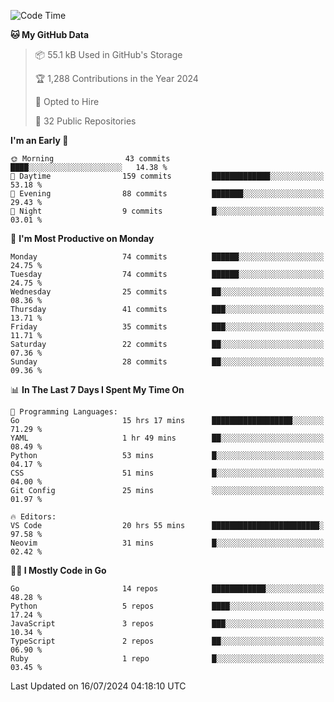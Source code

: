 <!--START_SECTION:thansetan-waka-->
![Code Time](http://img.shields.io/badge/Code%20Time-129%20hrs%2045%20mins-blue)

**🐱 My GitHub Data** 

> 📦 55.1 kB Used in GitHub's Storage 
 > 
> 🏆 1,288 Contributions in the Year 2024
 > 
> 💼 Opted to Hire
 > 
> 📜 32 Public Repositories 
 > 

**I'm an Early 🐤** 

```text
🌞 Morning                43 commits          ████░░░░░░░░░░░░░░░░░░░░░   14.38 % 
🌆 Daytime                159 commits         █████████████░░░░░░░░░░░░   53.18 % 
🌃 Evening                88 commits          ███████░░░░░░░░░░░░░░░░░░   29.43 % 
🌙 Night                  9 commits           █░░░░░░░░░░░░░░░░░░░░░░░░   03.01 % 
```

📅 **I'm Most Productive on Monday** 

```text
Monday                   74 commits          ██████░░░░░░░░░░░░░░░░░░░   24.75 % 
Tuesday                  74 commits          ██████░░░░░░░░░░░░░░░░░░░   24.75 % 
Wednesday                25 commits          ██░░░░░░░░░░░░░░░░░░░░░░░   08.36 % 
Thursday                 41 commits          ███░░░░░░░░░░░░░░░░░░░░░░   13.71 % 
Friday                   35 commits          ███░░░░░░░░░░░░░░░░░░░░░░   11.71 % 
Saturday                 22 commits          ██░░░░░░░░░░░░░░░░░░░░░░░   07.36 % 
Sunday                   28 commits          ██░░░░░░░░░░░░░░░░░░░░░░░   09.36 % 
```

📊 **In The Last 7 Days I Spent My Time On** 

```text
💬 Programming Languages: 
Go                       15 hrs 17 mins      ██████████████████░░░░░░░   71.29 % 
YAML                     1 hr 49 mins        ██░░░░░░░░░░░░░░░░░░░░░░░   08.49 % 
Python                   53 mins             █░░░░░░░░░░░░░░░░░░░░░░░░   04.17 % 
CSS                      51 mins             █░░░░░░░░░░░░░░░░░░░░░░░░   04.00 % 
Git Config               25 mins             ░░░░░░░░░░░░░░░░░░░░░░░░░   01.97 % 

🔥 Editors: 
VS Code                  20 hrs 55 mins      ████████████████████████░   97.58 % 
Neovim                   31 mins             █░░░░░░░░░░░░░░░░░░░░░░░░   02.42 % 
```

**🧑‍💻 I Mostly Code in Go** 

```text
Go                       14 repos            ████████████░░░░░░░░░░░░░   48.28 % 
Python                   5 repos             ████░░░░░░░░░░░░░░░░░░░░░   17.24 % 
JavaScript               3 repos             ███░░░░░░░░░░░░░░░░░░░░░░   10.34 % 
TypeScript               2 repos             ██░░░░░░░░░░░░░░░░░░░░░░░   06.90 % 
Ruby                     1 repo              █░░░░░░░░░░░░░░░░░░░░░░░░   03.45 % 
```

Last Updated on 16/07/2024 04:18:10 UTC
<!--END_SECTION:thansetan-waka-->